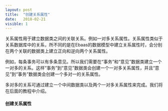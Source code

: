 ```yaml
---
layout: post
title:  "创建关系属性"
date:   2018-02-21
visible: 1
---
```


关系属性用于建立数据类之间的关联关系。例如一对多关系属性。关系属性类似于关系数据库中的关系，所不同的是在Ebaas的数据模型中建立关系属性时，会分别在两个关联的数据类上建立正向和逆向两个关系属性。

例如，每条事务可以有多条意见。所以我们需要在“事务”和“意见”数据类建立一个一对多的关系。这样“事务”到“意见”数据类会创建一个一对多关系属性，并且“意见”到“事务”数据类会创建一个多对一的关系属性。

多对多的关系可通过建立一个中间数据类以及两个一对多关系属性来完成。我们将在后面的教程中介绍。

#### 创建关系属性
